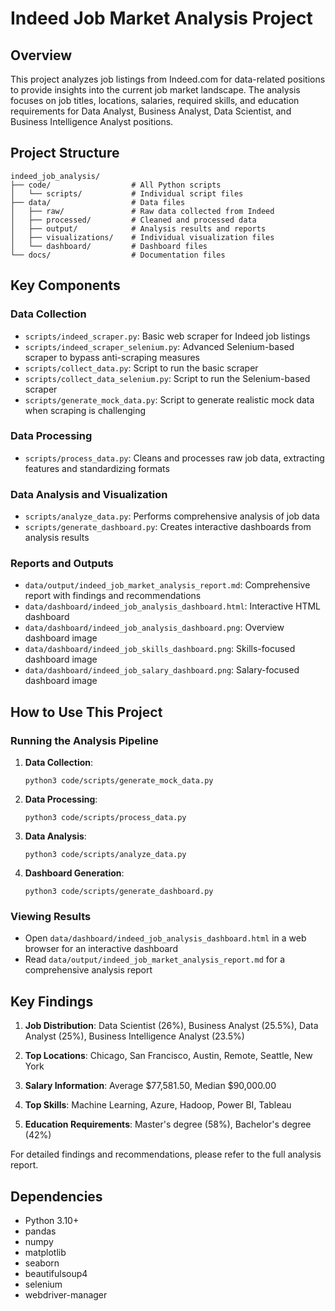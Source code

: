 # Indeed Job Market Analysis Project

## Overview

This project analyzes job listings from Indeed.com for data-related positions to provide insights into the current job market landscape. The analysis focuses on job titles, locations, salaries, required skills, and education requirements for Data Analyst, Business Analyst, Data Scientist, and Business Intelligence Analyst positions.

## Project Structure

```
indeed_job_analysis/
├── code/                  # All Python scripts
│   └── scripts/           # Individual script files
├── data/                  # Data files
│   ├── raw/               # Raw data collected from Indeed
│   ├── processed/         # Cleaned and processed data
│   ├── output/            # Analysis results and reports
│   ├── visualizations/    # Individual visualization files
│   └── dashboard/         # Dashboard files
└── docs/                  # Documentation files
```

## Key Components

### Data Collection

- `scripts/indeed_scraper.py`: Basic web scraper for Indeed job listings
- `scripts/indeed_scraper_selenium.py`: Advanced Selenium-based scraper to bypass anti-scraping measures
- `scripts/collect_data.py`: Script to run the basic scraper
- `scripts/collect_data_selenium.py`: Script to run the Selenium-based scraper
- `scripts/generate_mock_data.py`: Script to generate realistic mock data when scraping is challenging

### Data Processing

- `scripts/process_data.py`: Cleans and processes raw job data, extracting features and standardizing formats

### Data Analysis and Visualization

- `scripts/analyze_data.py`: Performs comprehensive analysis of job data
- `scripts/generate_dashboard.py`: Creates interactive dashboards from analysis results

### Reports and Outputs

- `data/output/indeed_job_market_analysis_report.md`: Comprehensive report with findings and recommendations
- `data/dashboard/indeed_job_analysis_dashboard.html`: Interactive HTML dashboard
- `data/dashboard/indeed_job_analysis_dashboard.png`: Overview dashboard image
- `data/dashboard/indeed_job_skills_dashboard.png`: Skills-focused dashboard image
- `data/dashboard/indeed_job_salary_dashboard.png`: Salary-focused dashboard image

## How to Use This Project

### Running the Analysis Pipeline

1. **Data Collection**:
   ```
   python3 code/scripts/generate_mock_data.py
   ```

2. **Data Processing**:
   ```
   python3 code/scripts/process_data.py
   ```

3. **Data Analysis**:
   ```
   python3 code/scripts/analyze_data.py
   ```

4. **Dashboard Generation**:
   ```
   python3 code/scripts/generate_dashboard.py
   ```

### Viewing Results

- Open `data/dashboard/indeed_job_analysis_dashboard.html` in a web browser for an interactive dashboard
- Read `data/output/indeed_job_market_analysis_report.md` for a comprehensive analysis report

## Key Findings

1. **Job Distribution**: Data Scientist (26%), Business Analyst (25.5%), Data Analyst (25%), Business Intelligence Analyst (23.5%)

2. **Top Locations**: Chicago, San Francisco, Austin, Remote, Seattle, New York

3. **Salary Information**: Average $77,581.50, Median $90,000.00

4. **Top Skills**: Machine Learning, Azure, Hadoop, Power BI, Tableau

5. **Education Requirements**: Master's degree (58%), Bachelor's degree (42%)

For detailed findings and recommendations, please refer to the full analysis report.

## Dependencies

- Python 3.10+
- pandas
- numpy
- matplotlib
- seaborn
- beautifulsoup4
- selenium
- webdriver-manager

